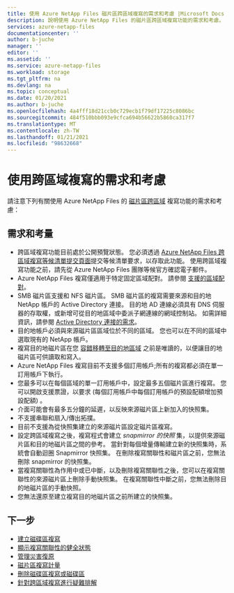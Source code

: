 ```yaml
---
title: 使用 Azure NetApp Files 磁片區跨區域複寫的需求和考慮 |Microsoft Docs
description: 說明使用 Azure NetApp Files 的磁片區跨區域複寫功能的需求和考慮。
services: azure-netapp-files
documentationcenter: ''
author: b-juche
manager: ''
editor: ''
ms.assetid: ''
ms.service: azure-netapp-files
ms.workload: storage
ms.tgt_pltfrm: na
ms.devlang: na
ms.topic: conceptual
ms.date: 01/20/2021
ms.author: b-juche
ms.openlocfilehash: 4a4fff18d21ccb0c729ecb1f79df17225c8086bc
ms.sourcegitcommit: 484f510bbb093e9cfca694b56622b5860ca317f7
ms.translationtype: MT
ms.contentlocale: zh-TW
ms.lasthandoff: 01/21/2021
ms.locfileid: "98632668"
---
```

# <a name="requirements-and-considerations-for-using-cross-region-replication"></a>使用跨區域複寫的需求和考慮 

請注意下列有關使用 Azure NetApp Files 的 [磁片區跨區域](cross-region-replication-create-peering.md) 複寫功能的需求和考慮：  

## <a name="requirements-and-considerations"></a>需求和考量 

* 跨區域複寫功能目前處於公開預覽狀態。 您必須透過 [Azure NetApp Files 跨區域複寫等候清單提交頁面](https://aka.ms/anfcrrpreviewsignup)提交等候清單要求，以存取此功能。 使用跨區域複寫功能之前，請先從 Azure NetApp Files 團隊等候官方確認電子郵件。
* Azure NetApp Files 複寫僅適用于特定固定區域配對。 請參閱 [支援的區域配對](cross-region-replication-introduction.md#supported-region-pairs)。 
* SMB 磁片區支援和 NFS 磁片區。 SMB 磁片區的複寫需要來源和目的地 NetApp 帳戶的 Active Directory 連接。 目的地 AD 連線必須具有 DNS 伺服器的存取權，或新增可從目的地區域中委派子網連線的網域控制站。 如需詳細資訊，請參閱 [Active Directory 連接的需求](azure-netapp-files-create-volumes-smb.md#requirements-for-active-directory-connections)。 
* 目的地帳戶必須與來源磁片區區域位於不同的區域。 您也可以在不同的區域中選取現有的 NetApp 帳戶。  
* 複寫目的地磁片區在您 [容錯移轉至目的地區域](cross-region-replication-manage-disaster-recovery.md#fail-over-to-destination-volume) 之前是唯讀的，以便讓目的地磁片區可供讀取和寫入。 
* Azure NetApp Files 複寫目前不支援多個訂用帳戶;所有的複寫都必須在單一訂用帳戶下執行。
* 您最多可以在每個區域的單一訂用帳戶中，設定最多五個磁片區進行複寫。 您可以開啟支援票證，以要求 (每個訂用帳戶中每個訂用帳戶的預設配額增加預設配額) 。 
* 介面可能會有最多五分鐘的延遲，以反映來源磁片區上新加入的快照集。  
* 不支援串聯和扇入/傳出拓撲。
* 目前不支援為從快照集建立的來源磁片區設定磁片區複寫。
* 設定跨區域複寫之後，複寫程式會建立 *snapmirror 的快照* 集，以提供來源磁片區和目的地磁片區之間的參考。 當針對每個增量傳輸建立新的快照集時，系統會自動迴圈 Snapmirror 快照集。 在刪除複寫關聯性和磁片區之前，您無法刪除 snapmirror 的快照集。 
* 當複寫關聯性為作用中或已中斷，以及刪除複寫關聯性之後，您可以在複寫關聯性的來源磁片區上刪除手動快照集。 在複寫關聯性中斷之前，您無法刪除目的地磁片區的手動快照。
* 您無法還原至建立複寫目的地磁片區之前所建立的快照集。

## <a name="next-steps"></a>下一步
* [建立磁碟區複寫](cross-region-replication-create-peering.md)
* [顯示複寫關聯性的健全狀態](cross-region-replication-display-health-status.md)
* [管理災害復原](cross-region-replication-manage-disaster-recovery.md)
* [磁片區複寫計量](azure-netapp-files-metrics.md#replication)
* [刪除磁碟區複寫或磁碟區](cross-region-replication-delete.md)
* [針對跨區域複寫進行疑難排解](troubleshoot-cross-region-replication.md)


